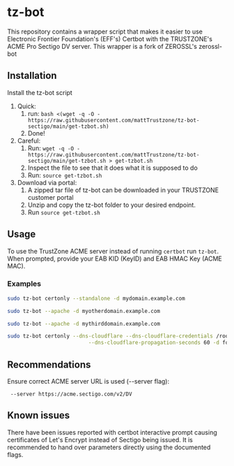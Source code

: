 tz-bot
===========

This repository contains a wrapper script that makes it easier to use 
Electronic Frontier Foundation's (EFF's) Certbot with the TRUSTZONE's ACME Pro Sectigo DV server.
This wrapper is a fork of ZEROSSL's zerossl-bot

Installation
------------

Install the tz-bot script
   1. Quick: 
      1. run:
      `bash <(wget -q -O - https://raw.githubusercontent.com/mattTrustzone/tz-bot-sectigo/main/get-tzbot.sh)`
      2. Done!
   2. Careful: 
      1. Run: 
      `wget -q -O - https://raw.githubusercontent.com/mattTrustzone/tz-bot-sectigo/main/get-tzbot.sh > get-tzbot.sh`
      2. Inspect the file to see that it does what it is supposed to do
      3. Run: `source get-tzbot.sh`
   3. Download via portal:
      1. A zipped tar file of tz-bot can be downloaded in your TRUSTZONE customer portal
      2. Unzip and copy the tz-bot folder to your desired endpoint.
      3. Run `source get-tzbot.sh`
      
Usage
-----

To use the TrustZone ACME server instead of running `certbot` run `tz-bot`.
When prompted, provide your EAB KID (KeyID) and EAB HMAC Key (ACME MAC).

### Examples

```bash
sudo tz-bot certonly --standalone -d mydomain.example.com
```

```bash
sudo tz-bot --apache -d myotherdomain.example.com
```

```bash
sudo tz-bot --apache -d mythirddomain.example.com 
```

```bash
sudo tz-bot certonly --dns-cloudflare --dns-cloudflare-credentials /root/.secrets/cloudflare-api-token \
                          --dns-cloudflare-propagation-seconds 60 -d fourth.example.com \
```

Recommendations
----

Ensure correct ACME server URL is used (--server flag):

```
 --server https://acme.sectigo.com/v2/DV
```


Known issues
-----

There have been issues reported with certbot interactive prompt causing certificates of Let's Encrypt instead of Sectigo being issued. It is recommended to hand over parameters directly using the documented flags.
